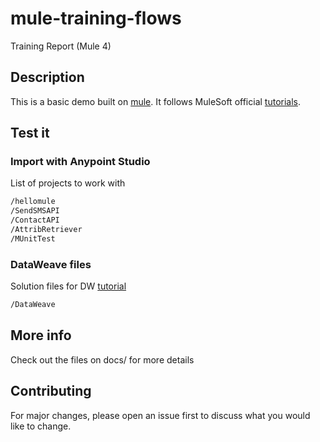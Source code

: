 # mule-training-flows

Training Report (Mule 4)

## Description

This is a basic demo built on [mule](https://www.mulesoft.com/).
It follows MuleSoft official [tutorials](https://developer.mulesoft.com/tutorials-and-howtos).

## Test it

### Import with Anypoint Studio

List of projects to work with

```bash
/hellomule
/SendSMSAPI
/ContactAPI
/AttribRetriever
/MUnitTest
```

### DataWeave files

Solution files for DW [tutorial](https://developer.mulesoft.com/learn/dataweave/tutorial)

```bash
/DataWeave
```

## More info

Check out the files on docs/ for more details

## Contributing

For major changes, please open an issue first to discuss what you would like to change.

